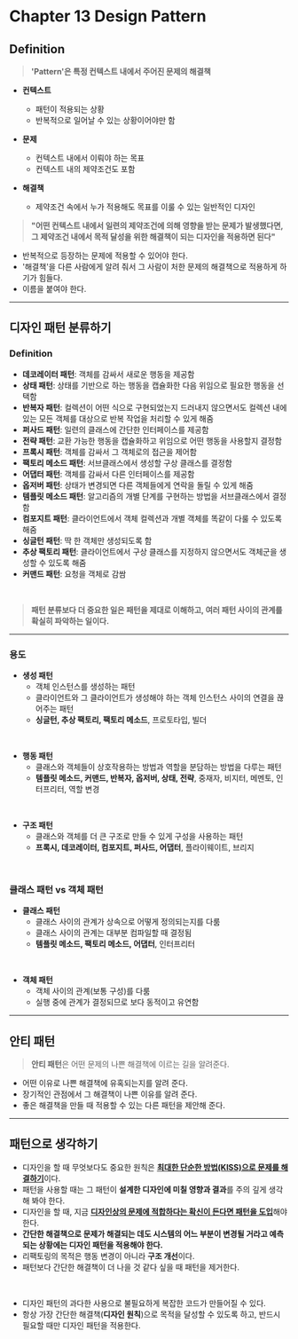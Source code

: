 # Chapter 13 Design Pattern

## Definition

> **'Pattern'은 특정 컨텍스트 내에서 주어진 문제의 해결책**

- **컨텍스트**
    - 패턴이 적용되는 상황
    - 반복적으로 일어날 수 있는 상황이어야만 함

- **문제**
    - 컨텍스트 내에서 이뤄야 하는 목표
    - 컨텍스트 내의 제약조건도 포함

- **해결책**
    - 제약조건 속에서 누가 적용해도 목표를 이룰 수 있는 일반적인 디자인

> **"어떤 컨텍스트 내에서 일련의 제약조건에 의해 영향을 받는 문제가 발생했다면, 그 제약조건 내에서 목적 달성을 위한 해결책이 되는 디자인을 적용하면 된다"**

- 반복적으로 등장하는 문제에 적용할 수 있어야 한다.
- '해결책'을 다른 사람에게 알려 줘서 그 사람이 처한 문제의 해결책으로 적용하게 하기가 힘들다.
- 이름을 붙여야 한다.

---

## 디자인 패턴 분류하기

### Definition

- **데코레이터 패턴**: 객체를 감싸서 새로운 행동을 제공함
- **상태 패턴**: 상태를 기반으로 하는 행동을 캡슐화한 다음 위임으로 필요한 행동을 선택함
- **반복자 패턴**: 컬렉션이 어떤 식으로 구현되었는지 드러내지 않으면서도 컬렉션 내에 있는 모든 객체를 대상으로 반복 작업을 처리할 수 있게 해줌
- **퍼사드 패턴**: 일련의 클래스에 간단한 인터페이스를 제공함
- **전략 패턴**: 교환 가능한 행동을 캡슐화하고 위임으로 어떤 행동을 사용할지 결정함
- **프록시 패턴**: 객체를 감싸서 그 객체로의 접근을 제어함
- **팩토리 메소드 패턴**: 서브클래스에서 생성할 구상 클래스를 결정함
- **어댑터 패턴**: 객체를 감싸서 다른 인터페이스를 제공함
- **옵저버 패턴**: 상태가 변경되면 다른 객체들에게 연락을 돌릴 수 있게 해줌
- **템플릿 메소드 패턴**: 알고리즘의 개별 단계를 구현하는 방법을 서브클래스에서 결정함
- **컴포지트 패턴**: 클라이언트에서 객체 컬렉션과 개별 객체를 똑같이 다룰 수 있도록 해줌
- **싱글턴 패턴**: 딱 한 객체만 생성되도록 함
- **추상 팩토리 패턴**: 클라이언트에서 구상 클래스를 지정하지 않으면서도 객체군을 생성할 수 있도록 해줌
- **커맨드 패턴**: 요청을 객체로 감쌈

<br>

> **패턴 분류보다 더 중요한 일은 패턴을 제대로 이해하고, 여러 패턴 사이의 관계를 확실히 파악하는 일이다.**

---

### 용도

- **생성 패턴**
    - 객체 인스턴스를 생성하는 패턴
    - 클라이언트와 그 클라이언트가 생성해야 하는 객체 인스턴스 사이의 연결을 끊어주는 패턴
    - **싱글턴, 추상 팩토리, 팩토리 메소드**, 프로토타입, 빌더

<br>

- **행동 패턴**
    - 클래스와 객체들이 상호작용하는 방법과 역할을 분담하는 방법을 다루는 패턴
    - **템플릿 메소드, 커맨드, 반복자, 옵저버, 상태, 전략**, 중재자, 비지터, 메멘토, 인터프리터, 역할 변경

<br>

- **구조 패턴**
    - 클래스와 객체를 더 큰 구조로 만들 수 있게 구성을 사용하는 패턴
    - **프록시, 데코레이터, 컴포지트, 퍼사드, 어댑터**, 플라이웨이트, 브리지

<br>

### 클래스 패턴 vs 객체 패턴

- **클래스 패턴**
    - 클래스 사이의 관계가 상속으로 어떻게 정의되는지를 다룸
    - 클래스 사이의 관계는 대부분 컴파일할 때 결정됨
    - **템플릿 메소드, 팩토리 메소드, 어댑터**, 인터프리터

<br>

- **객체 패턴**
    - 객체 사이의 관계(보통 구성)를 다룸
    - 실행 중에 관계가 결정되므로 보다 동적이고 유연함

---

## 안티 패턴

> **안티 패턴**은 어떤 문제의 나쁜 해결책에 이르는 길을 알려준다.

- 어떤 이유로 나쁜 해결책에 유혹되는지를 알려 준다.
- 장기적인 관점에서 그 해결책이 나쁜 이유를 알려 준다.
- 좋은 해결책을 만들 때 적용할 수 있는 다른 패턴을 제안해 준다.

---

## 패턴으로 생각하기

- 디자인을 할 때 무엇보다도 중요한 원칙은 <u>**최대한 단순한 방법(KISS)으로 문제를 해결하기**</u>이다.
- 패턴을 사용할 때는 그 패턴이 **설계한 디자인에 미칠 영향과 결과**를 주의 깊게 생각해 봐야 한다.
- 디자인을 할 때, 지금 <u>**디자인상의 문제에 적합하다는 확신이 든다면 패턴을 도입**</u>해야 한다.
- **간단한 해결책으로 문제가 해결되는 데도 시스템의 어느 부분이 변경될 거라고 예측되는 상황에는 디자인 패턴을 적용해야 한다.**
- 리팩토링의 목적은 행동 변경이 아니라 **구조 개선**이다.
- 패턴보다 간단한 해결책이 더 나을 것 같다 싶을 때 패턴을 제거한다.

<br>

- 디자인 패턴의 과다한 사용으로 불필요하게 복잡한 코드가 만들어질 수 있다.
- 항상 가장 간단한 해결책(**디자인 원칙**)으로 목적을 달성할 수 있도록 하고, 반드시 필요할 때만 디자인 패턴을 적용한다.